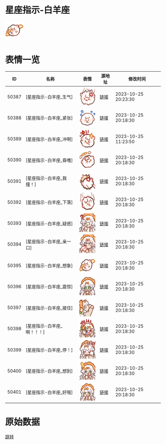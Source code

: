 # 星座指示-白羊座

<img src="./cover.png" height="60" alt="cover" />

# 表情一览

|ID|名称|表情|源地址|修改时间|
|----|----|----|----|----|
|50387|[星座指示-白羊座_生气]|<img src="./pic/050387_%5B星座指示-白羊座_生气%5D.png" height="60" alt="生气"/>|[链接](https://i0.hdslb.com/bfs/garb/9abcb2ae2175643c70271384ad272c211a76e452.png)|2023-10-25 20:23:30|
|50388|[星座指示-白羊座_紧张]|<img src="./pic/050388_%5B星座指示-白羊座_紧张%5D.png" height="60" alt="紧张"/>|[链接](https://i0.hdslb.com/bfs/garb/1fc59ef5a9effdc752c1dff5efc78adde69d64f1.png)|2023-10-25 20:18:30|
|50389|[星座指示-白羊座_冲啊]|<img src="./pic/050389_%5B星座指示-白羊座_冲啊%5D.png" height="60" alt="冲啊"/>|[链接](https://i0.hdslb.com/bfs/garb/3a31f38cdc378fcd6849f3c79687c62aade001ce.png)|2023-10-25 11:23:50|
|50390|[星座指示-白羊座_昏噜]|<img src="./pic/050390_%5B星座指示-白羊座_昏噜%5D.png" height="60" alt="昏噜"/>|[链接](https://i0.hdslb.com/bfs/garb/475481930d9c8ca3510d01d865755dee78d67d7e.png)|2023-10-25 20:18:30|
|50391|[星座指示-白羊座_我撞！]|<img src="./pic/050391_%5B星座指示-白羊座_我撞！%5D.png" height="60" alt="我撞！"/>|[链接](https://i0.hdslb.com/bfs/garb/81581d7e9ee543f66f6e63ccc175c5da75cc2604.png)|2023-10-25 20:18:30|
|50392|[星座指示-白羊座_下落]|<img src="./pic/050392_%5B星座指示-白羊座_下落%5D.png" height="60" alt="下落"/>|[链接](https://i0.hdslb.com/bfs/garb/a7ece108da3eecd8a6fe2f7b4bba7eaf5d0a45d6.png)|2023-10-25 20:18:30|
|50393|[星座指示-白羊座_疑惑]|<img src="./pic/050393_%5B星座指示-白羊座_疑惑%5D.png" height="60" alt="疑惑"/>|[链接](https://i0.hdslb.com/bfs/garb/a0145e54c7c4ec284cc4fb0a930759f1918ef9ba.png)|2023-10-25 20:18:30|
|50394|[星座指示-白羊座_亲一口]|<img src="./pic/050394_%5B星座指示-白羊座_亲一口%5D.png" height="60" alt="亲一口"/>|[链接](https://i0.hdslb.com/bfs/garb/63ca8c255b86350856583b20914b9316d790b761.png)|2023-10-25 20:18:30|
|50395|[星座指示-白羊座_想象]|<img src="./pic/050395_%5B星座指示-白羊座_想象%5D.png" height="60" alt="想象"/>|[链接](https://i0.hdslb.com/bfs/garb/698b2270003f39906421c4f5178c153c559fecd2.png)|2023-10-25 20:18:30|
|50396|[星座指示-白羊座_震惊]|<img src="./pic/050396_%5B星座指示-白羊座_震惊%5D.png" height="60" alt="震惊"/>|[链接](https://i0.hdslb.com/bfs/garb/ba69dae510d4b086323b48263070a20d9898fcf2.png)|2023-10-25 20:18:30|
|50397|[星座指示-白羊座_接住]|<img src="./pic/050397_%5B星座指示-白羊座_接住%5D.png" height="60" alt="接住"/>|[链接](https://i0.hdslb.com/bfs/garb/483160629f1539685e3792b10f7d240721c62c11.png)|2023-10-25 20:18:30|
|50398|[星座指示-白羊座_啊！！！]|<img src="./pic/050398_%5B星座指示-白羊座_啊！！！%5D.png" height="60" alt="啊！！！"/>|[链接](https://i0.hdslb.com/bfs/garb/e7bad876954f77517a0b19a2b9dd6a2918e239b4.png)|2023-10-25 20:18:30|
|50399|[星座指示-白羊座_停！]|<img src="./pic/050399_%5B星座指示-白羊座_停！%5D.png" height="60" alt="停！"/>|[链接](https://i0.hdslb.com/bfs/garb/067886bc5987b575bd302ed110c2ac6970917a25.png)|2023-10-25 20:18:30|
|50400|[星座指示-白羊座_想到]|<img src="./pic/050400_%5B星座指示-白羊座_想到%5D.png" height="60" alt="想到"/>|[链接](https://i0.hdslb.com/bfs/garb/423055a18e1d482ad9929288d48c65d23b67333e.png)|2023-10-25 20:18:30|
|50401|[星座指示-白羊座_好哦]|<img src="./pic/050401_%5B星座指示-白羊座_好哦%5D.png" height="60" alt="好哦"/>|[链接](https://i0.hdslb.com/bfs/garb/c3d5664e95ffb98444c8f3100cae11f9959bb1c6.png)|2023-10-25 20:18:30|

# 原始数据

[跳转](./raw.json)

